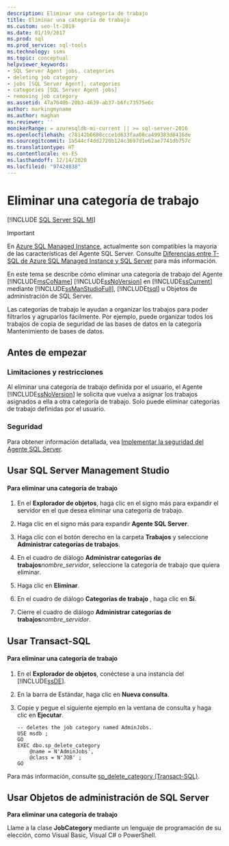 ```yaml
---
description: Eliminar una categoría de trabajo
title: Eliminar una categoría de trabajo
ms.custom: seo-lt-2019
ms.date: 01/19/2017
ms.prod: sql
ms.prod_service: sql-tools
ms.technology: ssms
ms.topic: conceptual
helpviewer_keywords:
- SQL Server Agent jobs, categories
- deleting job category
- jobs [SQL Server Agent], categories
- categories [SQL Server Agent jobs]
- removing job category
ms.assetid: 47a7640b-20b3-4639-ab37-b6fc73575e6c
author: markingmyname
ms.author: maghan
ms.reviewer: ''
monikerRange: = azuresqldb-mi-current || >= sql-server-2016
ms.openlocfilehash: c78142b6608ccce1d633faa08ca499383d8416de
ms.sourcegitcommit: 1a544cf4dd2720b124c3697d1e62ae7741db757c
ms.translationtype: HT
ms.contentlocale: es-ES
ms.lasthandoff: 12/14/2020
ms.locfileid: "97424838"
---
```

# <a name="delete-a-job-category"></a>Eliminar una categoría de trabajo
[!INCLUDE [SQL Server SQL MI](../../includes/applies-to-version/sql-asdbmi.md)]

> [!IMPORTANT]  
> En [Azure SQL Managed Instance](/azure/sql-database/sql-database-managed-instance), actualmente son compatibles la mayoría de las características del Agente SQL Server. Consulte [Diferencias entre T-SQL de Azure SQL Managed Instance y SQL Server](/azure/sql-database/sql-database-managed-instance-transact-sql-information#sql-server-agent) para más información.

En este tema se describe cómo eliminar una categoría de trabajo del Agente [!INCLUDE[msCoName](../../includes/msconame_md.md)] [!INCLUDE[ssNoVersion](../../includes/ssnoversion-md.md)] en [!INCLUDE[ssCurrent](../../includes/sscurrent-md.md)] mediante [!INCLUDE[ssManStudioFull](../../includes/ssmanstudiofull-md.md)], [!INCLUDE[tsql](../../includes/tsql-md.md)] u Objetos de administración de SQL Server.  
  
Las categorías de trabajo le ayudan a organizar los trabajos para poder filtrarlos y agruparlos fácilmente. Por ejemplo, puede organizar todos los trabajos de copia de seguridad de las bases de datos en la categoría Mantenimiento de bases de datos.  
  
## <a name="before-you-begin"></a><a name="BeforeYouBegin"></a>Antes de empezar  
  
### <a name="limitations-and-restrictions"></a><a name="Restrictions"></a>Limitaciones y restricciones  
Al eliminar una categoría de trabajo definida por el usuario, el Agente [!INCLUDE[ssNoVersion](../../includes/ssnoversion-md.md)] le solicita que vuelva a asignar los trabajos asignados a ella a otra categoría de trabajo. Solo puede eliminar categorías de trabajo definidas por el usuario.  
  
### <a name="security"></a><a name="Security"></a>Seguridad  
Para obtener información detallada, vea [Implementar la seguridad del Agente SQL Server](../../ssms/agent/implement-sql-server-agent-security.md).  
  
## <a name="using-sql-server-management-studio"></a><a name="SSMS"></a>Usar SQL Server Management Studio  
  
#### <a name="to-delete-a-job-category"></a>Para eliminar una categoría de trabajo  
  
1.  En el **Explorador de objetos**, haga clic en el signo más para expandir el servidor en el que desea eliminar una categoría de trabajo.  
  
2.  Haga clic en el signo más para expandir **Agente SQL Server**.  
  
3.  Haga clic con el botón derecho en la carpeta **Trabajos** y seleccione **Administrar categorías de trabajos**.  
  
4.  En el cuadro de diálogo **Administrar categorías de trabajos**_nombre\_servidor_, seleccione la categoría de trabajo que quiera eliminar.  
  
5.  Haga clic en **Eliminar**.  
  
6.  En el cuadro de diálogo **Categorías de trabajo** , haga clic en **Sí**.  
  
7.  Cierre el cuadro de diálogo **Administrar categorías de trabajos**_nombre\_servidor_.  
  
## <a name="using-transact-sql"></a><a name="TSQL"></a>Usar Transact-SQL  
  
#### <a name="to-delete-a-job-category"></a>Para eliminar una categoría de trabajo  
  
1.  En el **Explorador de objetos**, conéctese a una instancia del [!INCLUDE[ssDE](../../includes/ssde_md.md)].  
  
2.  En la barra de Estándar, haga clic en **Nueva consulta**.  
  
3.  Copie y pegue el siguiente ejemplo en la ventana de consulta y haga clic en **Ejecutar**.  
  
    ```  
    -- deletes the job category named AdminJobs.  
    USE msdb ;  
    GO   
    EXEC dbo.sp_delete_category  
        @name = N'AdminJobs',  
        @class = N'JOB' ;  
    GO  
    ```  
  
Para más información, consulte [sp_delete_category (Transact-SQL)](../../relational-databases/system-stored-procedures/sp-delete-category-transact-sql.md).  
  
## <a name="using-sql-server-management-objects"></a><a name="SMO"></a>Usar Objetos de administración de SQL Server  
**Para eliminar una categoría de trabajo**  
  
Llame a la clase **JobCategory** mediante un lenguaje de programación de su elección, como Visual Basic, Visual C# o PowerShell.  
